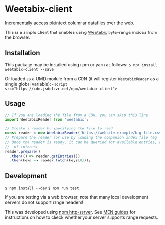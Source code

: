 # Weetabix-client

Incrementally access plaintext columnar datafiles over the web.

This is a simple client that enables using [Weetabix](https://github.com/abought/weetabix) byte-range indices from 
the browser.


## Installation

This package may be installed using npm or yarn as follows:
`$ npm install weetabix-client --save`

Or loaded as a UMD module from a CDN (it will register `WeetabixReader` as a single global variable):
`<script src="https://cdn.jsdelivr.net/npm/weetabix-client">`

## Usage
```javascript
// If you are loading the file from a CDN, you can skip this line
import WeetabixReader from 'weetabix';

// Create a reader by specifying the file to read
const reader = new WeetabixReader('https://website.example/big-file.csv');
// Prepare the reader for use by loading the companion index file (eg `big-file.csv.wtb`)
// Once the reader is ready, it can be queried for available entries, and fetch parsed data for the retrieved rows 
//  of interest
reader.prepare()
  .then(() => reader.getEntries())
  .then(keys => reader.fetch(keys[0]));
```


## Development
`$ npm install --dev`
`$ npm run test`

If you are testing via a web browser, note that many local development servers do not support range headers!

This was developed using [npm http-server](https://www.npmjs.com/package/http-server). See 
[MDN guides](https://developer.mozilla.org/en-US/docs/Web/HTTP/Range_requests#Checking_if_a_server_supports_partial_requests) 
for instructions on how to check whether your server supports range requests.

